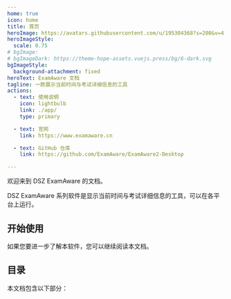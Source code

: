 ```yaml
---
home: true
icon: home
title: 首页
heroImage: https://avatars.githubusercontent.com/u/195304368?s=200&v=4
heroImageStyle:
  scale: 0.75
# bgImage: 
# bgImageDark: https://theme-hope-assets.vuejs.press/bg/6-dark.svg
bgImageStyle:
  background-attachment: fixed
heroText: ExamAware 文档
tagline: 一款展示当前时间与考试详细信息的工具
actions:
  - text: 使用说明
    icon: lightbulb
    link: ./app/
    type: primary

  - text: 官网
    link: https://www.examaware.cn

  - text: GitHub 仓库
    link: https://github.com/ExamAware/ExamAware2-Desktop

---
```


欢迎来到 DSZ ExamAware 的文档。

DSZ ExamAware 系列软件是显示当前时间与考试详细信息的工具，可以在各平台上运行。

## 开始使用

<div class="vp-card-container">
  <VPCard
    title="安装与开始"
    desc="了解 ExamAware 系列的设备需求，以及如何在您的设备上安装 ExamAware。"
    link="./app/setup"
  />
</div>

如果您要进一步了解本软件，您可以继续阅读本文档。

## 目录

本文档包含以下部分：

<div class="vp-card-container">
  <VPCard
    title="客户端使用帮助"
    desc="了解应用的基本使用方法。"
    link="./app/"
  />
  <VPCard
    title="集控帮助"
    desc="查看这部分文档包含了关于集控帮助和部署的教程。"
    link="./management/"
  />
    <VPCard
    title="关于"
    desc="了解关于 DSZ EamAware 的更多信息。"
    link="./about/"
  />
</div>
